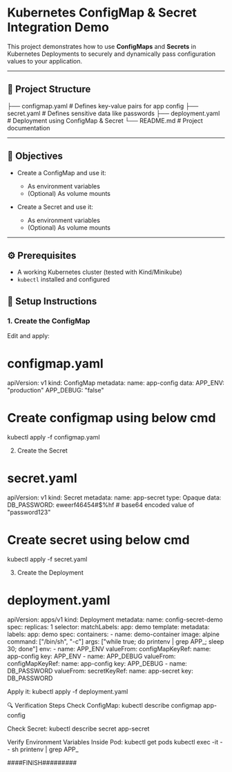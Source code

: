 # Kubernetes ConfigMap & Secret Integration Demo

This project demonstrates how to use **ConfigMaps** and **Secrets** in Kubernetes Deployments to securely and dynamically pass configuration values to your application.

---

## 📁 Project Structure

├── configmap.yaml # Defines key-value pairs for app config
├── secret.yaml # Defines sensitive data like passwords
├── deployment.yaml # Deployment using ConfigMap & Secret
└── README.md # Project documentation


---

## 📌 Objectives

- Create a ConfigMap and use it:
  - As environment variables
  - (Optional) As volume mounts

- Create a Secret and use it:
  - As environment variables
  - (Optional) As volume mounts

---

## ⚙️ Prerequisites

- A working Kubernetes cluster (tested with Kind/Minikube)
- `kubectl` installed and configured

## 🚀 Setup Instructions

### 1. Create the ConfigMap

Edit and apply:

# configmap.yaml
apiVersion: v1
kind: ConfigMap
metadata:
  name: app-config
data:
  APP_ENV: "production"
  APP_DEBUG: "false"

# Create configmap using below cmd
kubectl apply -f configmap.yaml

2. Create the Secret

# secret.yaml
apiVersion: v1
kind: Secret
metadata:
  name: app-secret
type: Opaque
data:
  DB_PASSWORD: eweerf46454#$%hf   # base64 encoded value of "password123"

# Create secret using below cmd
kubectl apply -f secret.yaml

3. Create the Deployment
# deployment.yaml
apiVersion: apps/v1
kind: Deployment
metadata:
  name: config-secret-demo
spec:
  replicas: 1
  selector:
    matchLabels:
      app: demo
  template:
    metadata:
      labels:
        app: demo
    spec:
      containers:
      - name: demo-container
        image: alpine
        command: ["/bin/sh", "-c"]
        args: ["while true; do printenv | grep APP_; sleep 30; done"]
        env:
        - name: APP_ENV
          valueFrom:
            configMapKeyRef:
              name: app-config
              key: APP_ENV
        - name: APP_DEBUG
          valueFrom:
            configMapKeyRef:
              name: app-config
              key: APP_DEBUG
        - name: DB_PASSWORD
          valueFrom:
            secretKeyRef:
              name: app-secret
              key: DB_PASSWORD

Apply it:
kubectl apply -f deployment.yaml

🔍 Verification Steps
Check ConfigMap:
kubectl describe configmap app-config

Check Secret:
kubectl describe secret app-secret

Verify Environment Variables Inside Pod:
kubectl get pods
kubectl exec -it <pod-name> -- sh
printenv | grep APP_

####FINISH#########
